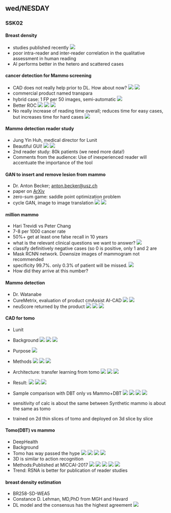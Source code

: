 ## wed/NESDAY
### SSK02
#### Breast density
- studies published recently
![](./assets/wed/IMG_0551.jpeg.warped.jpg)
- poor intra-reader and inter-reader correlation in the qualitative assessment in human reading
- AI performs better in the hetero and scattered cases

#### cancer detection for Mammo screening
- CAD does not really help prior to DL. How about now?
![](./assets/wed/IMG_0552.jpeg.warped.jpg)
![](./assets/wed/IMG_0553.jpeg.warped.jpg)
- commercial product named transpara
- hybrid case: 1 FP per 50 images, semi-automatic
![](./assets/wed/IMG_0554.jpeg.warped.jpg)
- Better ROC
![](./assets/wed/IMG_0556.jpeg.warped.jpg)
![](./assets/wed/IMG_0557.jpeg.warped.jpg)
![](./assets/wed/IMG_0558.jpeg.warped.jpg)
- No really increase of reading time overall; reduces time for easy cases, but increases time for hard cases
![](./assets/wed/IMG_0559.jpeg.warped.jpg)

#### Mammo detection reader study
- Jung Yin Huh, medical director for Lunit
- Beautiful GUI!
![](./assets/wed/IMG_0560.jpeg.warped.jpg)
![](./assets/wed/IMG_0563.jpeg.warped.jpg)
- 2nd reader study: 80k patients (we need more data!)
- Comments from the audience: Use of inexperienced reader will accentuate the importance of the tool

#### GAN to insert and remove lesion from mammo
- Dr. Anton Becker; anton.becker@usz.ch
- paper on [ArXiv]()
- zero-sum game: saddle point optimization problem
- cycle GAN, image to image translation
![](./assets/wed/IMG_0567.jpeg.warped.jpg)
![](./assets/wed/IMG_0568.jpeg.warped.jpg)

#### million mammo
- Hari Trevidi vs Peter Chang
- 7-8 per 1000 cancer rate
- 50%+ get at least one false recall in 10 years
- what is the relevant clinical questions we want to answer?
![](./assets/wed/IMG_0572.jpeg.warped.jpg)
- classify definitively negative cases (so 0 is positive, only 1 and 2 are 
- Mask RCNN network. Downsize images of mammogram not recommended 
- specificity 99.7%. only 0.3% of patient will be missed.
![](./assets/wed/IMG_0574.jpeg.warped.jpg)
- How did they arrive at this number?

#### Mammo detection
- Dr. Watanabe
- CureMetrix, evaluation of product cmAssist AI-CAD
![](./assets/wed/IMG_0575.jpeg.warped.jpg)
![](./assets/wed/IMG_0576.jpeg.warped.jpg)
- neuScore returned by the product
![](./assets/wed/IMG_0579.jpeg.warped.jpg)
![](./assets/wed/IMG_0580.jpeg.warped.jpg)
![](./assets/wed/IMG_0581.jpeg.warped.jpg)

#### CAD for tomo
- Lunit
- Background
![](./assets/wed/IMG_0582.jpeg.warped.jpg)
![](./assets/wed/IMG_0583.jpeg.warped.jpg)
![](./assets/wed/IMG_0584.jpeg.warped.jpg)
- Purpose
![](./assets/wed/IMG_0585.jpeg.warped.jpg)
- Methods
![](./assets/wed/IMG_0587.jpeg.warped.jpg)
![](./assets/wed/IMG_0588.jpeg.warped.jpg)
![](./assets/wed/IMG_0589.jpeg.warped.jpg)
- Architecture: transfer learning from tomo
![](./assets/wed/IMG_0590.jpeg.warped.jpg)
![](./assets/wed/IMG_0591.jpeg.warped.jpg)
![](./assets/wed/IMG_0592.jpeg.warped.jpg)
- Result:
![](./assets/wed/IMG_0594.jpeg.warped.jpg)
![](./assets/wed/IMG_0595.jpeg.warped.jpg)
![](./assets/wed/IMG_0596.jpeg.warped.jpg)
- Sample comparison with DBT only vs Mammo+DBT
![](./assets/wed/IMG_0598.jpeg.warped.jpg)
![](./assets/wed/IMG_0599.jpeg.warped.jpg)
![](./assets/wed/IMG_0601.jpeg.warped.jpg)
![](./assets/wed/IMG_0602.jpeg.warped.jpg)

- sensitivity of calc is about the same between Synthetic mammo is about the same as tomo
- trained on 2d thin slices of tomo and deployed on 3d slice by slice

#### Tomo(DBT) vs mammo
- DeepHealth
- Background
- Tomo has way passed the hype
![](./assets/wed/IMG_0603.jpeg.warped.jpg)
![](./assets/wed/IMG_0604.jpeg.warped.jpg)
![](./assets/wed/IMG_0605.jpeg.warped.jpg)
![](./assets/wed/IMG_0606.jpeg.warped.jpg)
- 3D is similar to action recognition
- Methods:Published at MICCAI-2017
![](./assets/wed/IMG_0607.jpeg.warped.jpg)
![](./assets/wed/IMG_0608.jpeg.warped.jpg)
![](./assets/wed/IMG_0609.jpeg.warped.jpg)
![](./assets/wed/IMG_0610.jpeg.warped.jpg)
![](./assets/wed/IMG_0611.jpeg.warped.jpg)
- Trend: RSNA is better for publication of reader studies

#### breast density estimation
- BR258-SD-WEA5
- Constance D. Lehman, MD,PhD from MGH and Havard
- DL model and the consensus has the highest agreement
![](./assets/wed/IMG_0615.jpeg.warped.jpg)